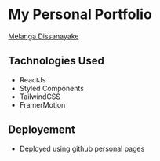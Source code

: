 # My Personal Portfolio
[Melanga Dissanayake](https://melanga.github.io)

## Tachnologies Used
- ReactJs
- Styled Components
- TailwindCSS
- FramerMotion

## Deployement
- Deployed using github personal pages
